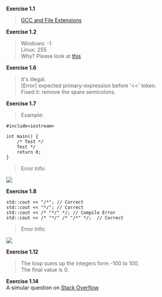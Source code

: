 **Exercise 1.1**  
>[GCC and File Extensions](http://labor-liber.org/en/gnu-linux/development/extensions)  

**Exercise 1.2**  
>Windows: -1  
Linux: 255  
Why? Please look at [this](http://www.tldp.org/LDP/abs/html/exitcodes.html)  

**Exercise 1.6**  
>It's illegal.  
[Error] expected primary-expression before '<<' token.  
Fixed it: remove the spare semicolons.  

**Exercise 1.7**  
>Example:  

```
#include<iostream>

int main() {
	/* Test */
	Test */
	return 0;
}
```
>Error Info:  

![](https://github.com/YanqiangWang/Cpp_Primer/blob/master/exercises/1/images/ex1_7_error_info.png)  

**Exercise 1.8**  
```
std::cout << "/*"; // Correct
std::cout << "*/"; // Correct
std::cout << /* "*/" */; // Compile Error
std::cout << /* "*/" /* "/*" */;  // Correct
```
>Error Info:  

![](https://github.com/YanqiangWang/Cpp_Primer/blob/master/exercises/1/images/ex1_8_error_info_2.png)  

**Exercise 1.12**  
>The loop sums up the integers form -100 to 100.  
The final value is 0.  

**Exercise 1.14**  
A simular question on [Stack Overflow](http://stackoverflow.com/questions/2950931/for-vs-while-in-c-programming)
